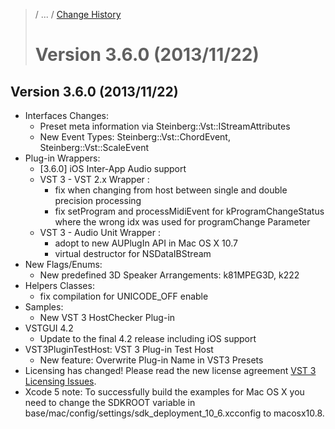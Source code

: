 >/ ... / [Change History](../Index.md)
>
># Version 3.6.0 (2013/11/22)

## Version 3.6.0 (2013/11/22)

- Interfaces Changes:
    - Preset meta information via Steinberg::Vst::IStreamAttributes
    - New Event Types: Steinberg::Vst::ChordEvent, Steinberg::Vst::ScaleEvent
- Plug-in Wrappers:
    - [3.6.0] iOS Inter-App Audio support
    - VST 3 - VST 2.x Wrapper :
        - fix when changing from host between single and double precision processing
        - fix setProgram and processMidiEvent for kProgramChangeStatus where the wrong idx was used for programChange Parameter
    - VST 3 - Audio Unit Wrapper :
        - adopt to new AUPlugIn API in Mac OS X 10.7
        - virtual destructor for NSDataIBStream
- New Flags/Enums:
    - New predefined 3D Speaker Arrangements: k81MPEG3D, k222
- Helpers Classes:
    - fix compilation for UNICODE_OFF enable
- Samples:
    - New VST 3 HostChecker Plug-in
- VSTGUI 4.2
    - Update to the final 4.2 release including iOS support
- VST3PluginTestHost: VST 3 Plug-in Test Host
    - New feature: Overwrite Plug-in Name in VST3 Presets
- Licensing has changed! Please read the new license agreement [VST 3 Licensing Issues](/pages/VST+3+Licensing/Index.md).
- Xcode 5 note: To successfully build the examples for Mac OS X you need to change the SDKROOT variable in base/mac/config/settings/sdk_deployment_10_6.xcconfig to macosx10.8.